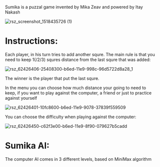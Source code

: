 Sumika is a puzzal game invented by Mika Zeav and powered by Itay Nakash

![rsz_screenshot_1518435726 (1)](https://user-images.githubusercontent.com/61385424/95990623-6e817c00-0e34-11eb-9d1a-a620593c0438.png)


# Instructions:
Each player, in his turn tries to add another squre.
The main rule is that you need to keep 1(/2/3) squres distance from the last squre that was added:

![rsz_62426406-25408300-b6ed-11e9-998c-96d5722d8a28_1](https://user-images.githubusercontent.com/61385424/95990721-8c4ee100-0e34-11eb-83b8-5b6fde640dad.png)

The winner is the player that put the last squre.

In the menu you can choose how much distance your going to need to keep, if you want to play against the computer, a friend or just to practice against yourself

![rsz_62426401-10fc8600-b6ed-11e9-9078-37839f559509](https://user-images.githubusercontent.com/61385424/95990674-7c370180-0e34-11eb-9f72-64b7e8d204ad.png)

You can choose the difficulty when playing against the computer:

![rsz_62426450-c62f3e00-b6ed-11e9-8f90-079627b5cadd](https://user-images.githubusercontent.com/61385424/95990812-a4266500-0e34-11eb-8457-c54bcef8efdf.png)

# Sumika AI:
The computer AI comes in 3 different levels, based on MiniMax algorithm
